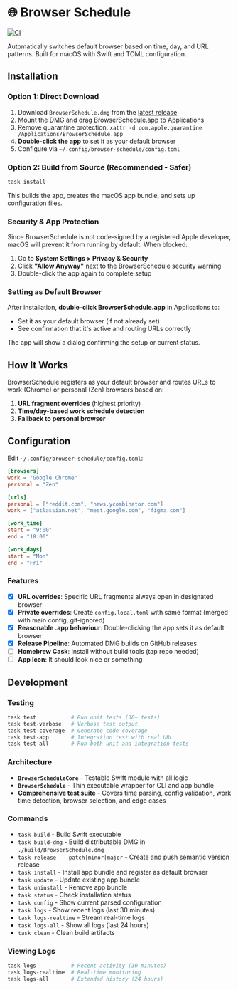 # 🌐 Browser Schedule

[![CI](https://github.com/radiosilence/browser-schedule/actions/workflows/ci.yml/badge.svg)](https://github.com/radiosilence/browser-schedule/actions/workflows/ci.yml)

Automatically switches default browser based on time, day, and URL patterns. Built for macOS with Swift and TOML configuration.

## Installation

### Option 1: Direct Download

1. Download `BrowserSchedule.dmg` from the [latest release](https://github.com/radiosilence/browser-schedule/releases/latest)
2. Mount the DMG and drag BrowserSchedule.app to Applications
3. Remove quarantine protection: `xattr -d com.apple.quarantine /Applications/BrowserSchedule.app`
4. **Double-click the app** to set it as your default browser
5. Configure via `~/.config/browser-schedule/config.toml`

### Option 2: Build from Source (Recommended - Safer)

```sh
task install
```

This builds the app, creates the macOS app bundle, and sets up configuration files.

### Security & App Protection

Since BrowserSchedule is not code-signed by a registered Apple developer, macOS will prevent it from running by default. When blocked:

1. Go to **System Settings > Privacy & Security**
2. Click **"Allow Anyway"** next to the BrowserSchedule security warning
3. Double-click the app again to complete setup

### Setting as Default Browser

After installation, **double-click BrowserSchedule.app** in Applications to:

- Set it as your default browser (if not already set)
- See confirmation that it's active and routing URLs correctly

The app will show a dialog confirming the setup or current status.

## How It Works

BrowserSchedule registers as your default browser and routes URLs to work (Chrome) or personal (Zen) browsers based on:

1. **URL fragment overrides** (highest priority)
2. **Time/day-based work schedule detection**
3. **Fallback to personal browser**

## Configuration

Edit `~/.config/browser-schedule/config.toml`:

```toml
[browsers]
work = "Google Chrome"
personal = "Zen"

[urls]
personal = ["reddit.com", "news.ycombinator.com"]
work = ["atlassian.net", "meet.google.com", "figma.com"]

[work_time]
start = "9:00"
end = "18:00"

[work_days]
start = "Mon"
end = "Fri"
```

### Features

- [x] **URL overrides**: Specific URL fragments always open in designated browser
- [x] **Private overrides**: Create `config.local.toml` with same format (merged with main config, git-ignored)
- [x] **Reasonable .app behaviour**: Double-clicking the app sets it as default browser
- [x] **Release Pipeline**: Automated DMG builds on GitHub releases
- [ ] **Homebrew Cask**: Install without build tools (tap repo needed)
- [ ] **App Icon**: It should look nice or something

## Development

### Testing

```sh
task test           # Run unit tests (30+ tests)
task test-verbose   # Verbose test output
task test-coverage  # Generate code coverage
task test-app       # Integration test with real URL
task test-all       # Run both unit and integration tests
```

### Architecture

- **`BrowserScheduleCore`** - Testable Swift module with all logic
- **`BrowserSchedule`** - Thin executable wrapper for CLI and app bundle
- **Comprehensive test suite** - Covers time parsing, config validation, work time detection, browser selection, and edge cases

### Commands

- `task build` - Build Swift executable
- `task build-dmg` - Build distributable DMG in `./build/BrowserSchedule.dmg`
- `task release -- patch|minor|major` - Create and push semantic version release
- `task install` - Install app bundle and register as default browser
- `task update` - Update existing app bundle
- `task uninstall` - Remove app bundle
- `task status` - Check installation status
- `task config` - Show current parsed configuration
- `task logs` - Show recent logs (last 30 minutes)
- `task logs-realtime` - Stream real-time logs
- `task logs-all` - Show all logs (last 24 hours)
- `task clean` - Clean build artifacts

### Viewing Logs

```sh
task logs           # Recent activity (30 minutes)
task logs-realtime  # Real-time monitoring
task logs-all       # Extended history (24 hours)
```
